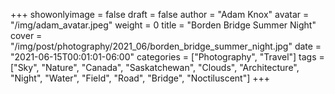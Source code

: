 +++
showonlyimage = false
draft = false
author = "Adam Knox"
avatar = "/img/adam_avatar.jpeg"
weight = 0
title = "Borden Bridge Summer Night"
cover = "/img/post/photography/2021_06/borden_bridge_summer_night.jpg"
date = "2021-06-15T00:01:01-06:00"
categories = ["Photography", "Travel"]
tags = ["Sky", "Nature", "Canada", "Saskatchewan", "Clouds", "Architecture", "Night", "Water", "Field", "Road", "Bridge", "Noctiluscent"]
+++
<!--more-->
